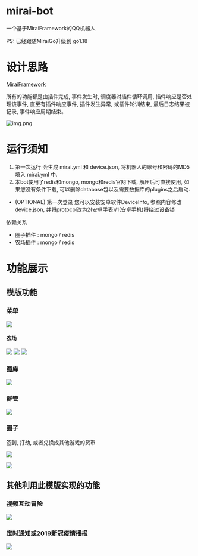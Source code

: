 mirai-bot
=====
一个基于MiraiFramework的QQ机器人

PS: 已经跟随MiraiGo升级到 go1.18


# 设计思路

[MiraiFramework](https://github.com/niuhuan/mirai-framework)

所有的功能都是由插件完成, 事件发生时, 调度器对插件循环调用, 插件响应是否处理该事件, 直至有插件响应事件, 插件发生异常, 或插件轮训结束, 最后日志结果被记录, 事件响应周期结束。

![img.png](images/invoke.png)

# 运行须知

1. 第一次运行 会生成 mirai.yml 和 device.json, 将机器人的账号和密码的MD5填入 mirai.yml 中.
2. 本bot使用了redis和mongo, mongo和redis官网下载, 解压后可直接使用, 如果您没有条件下载, 可以删除database包以及需要数据库的plugins之后启动.

- (OPTIONAL) 第一次登录 您可以安装安卓软件DeviceInfo, 参照内容修改device.json, 并将protocol改为2(安卓手表)/1(安卓手机)将绕过设备锁

依赖关系
- 圈子插件 : mongo / redis
- 农场插件 : mongo / redis

# 功能展示

## 模版功能

### 菜单

![](images/plugin01.jpg)

#### 农场

![](images/plugin02.jpg)
![](images/plugin03.jpg)
![](images/plugin04.jpg)

### 图库

![](images/plugin05.jpg)

### 群管

![](images/plugin06.jpg)

### 圈子

签到, 打劫, 或者兑换成其他游戏的货币

![](images/sig01.png)

![](images/sig02.png)

## 其他利用此模版实现的功能

### 视频互动冒险

![](images/ext01.jpg)

### 定时通知或2019新冠疫情播报

![](images/ext02.jpg)
